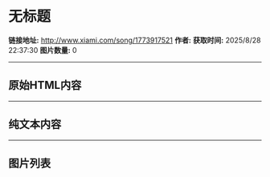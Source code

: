 # 无标题

**链接地址:** http://www.xiami.com/song/1773917521
**作者:** 
**获取时间:** 2025/8/28 22:37:30
**图片数量:** 0

---

## 原始HTML内容



---

## 纯文本内容



---

## 图片列表


